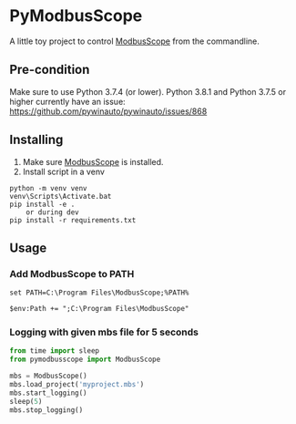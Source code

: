 # PyModbusScope

A little toy project to control [ModbusScope](https://github.com/jgeudens/modbusscope) from the commandline.

## Pre-condition
Make sure to use Python 3.7.4 (or lower). Python 3.8.1 and Python 3.7.5 or higher currently have an issue: https://github.com/pywinauto/pywinauto/issues/868

## Installing
1. Make sure [ModbusScope](https://github.com/jgeudens/modbusscope) is installed.
2. Install script in a venv
```
python -m venv venv
venv\Scripts\Activate.bat
pip install -e .
    or during dev
pip install -r requirements.txt
```


## Usage
### Add ModbusScope to PATH
```batch
set PATH=C:\Program Files\ModbusScope;%PATH%
```
```ps
$env:Path += ";C:\Program Files\ModbusScope"
```
### Logging with given mbs file for 5 seconds
```python
from time import sleep
from pymodbusscope import ModbusScope

mbs = ModbusScope()
mbs.load_project('myproject.mbs')
mbs.start_logging()
sleep(5)
mbs.stop_logging()
```